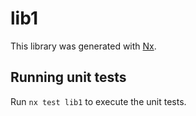 # lib1

This library was generated with [Nx](https://nx.dev).

## Running unit tests

Run `nx test lib1` to execute the unit tests.

